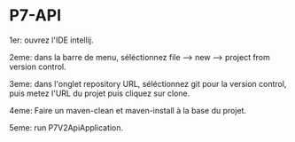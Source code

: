# P7-API

1er: ouvrez l'IDE intellij.

2eme: dans la barre de menu, séléctionnez file --> new --> project from version control.

3eme: dans l'onglet repository URL, séléctionnez git pour la version control, puis metez l'URL du projet puis cliquez sur clone.

4eme: Faire un maven-clean et maven-install à la base du projet.

5eme: run P7V2ApiApplication.

